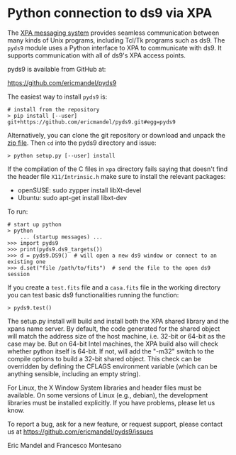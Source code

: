 # Python connection to ds9 via XPA

The [XPA messaging system](https://github.com/ericmandel/xpa) provides 
seamless communication between many kinds of Unix programs, including Tcl/Tk
programs such as ds9. The ``pyds9`` module uses a Python interface to XPA to 
communicate with ds9. It supports communication with all of ds9's XPA access
points.

pyds9 is available from GitHub at:

https://github.com/ericmandel/pyds9


The easiest way to install ``pyds9`` is:

    # install from the repository
    > pip install [--user] git+https://github.com/ericmandel/pyds9.git#egg=pyds9

Alternatively, you can clone the git repository or download and unpack the [zip
file](https://github.com/ericmandel/pyds9/archive/master.zip). Then ``cd`` into
the pyds9 directory and issue:

    > python setup.py [--user] install


If the compilation of the C files in ``xpa`` directory fails saying that doesn't
find the header file ``X11/Intrinsic.h`` make sure to install the relevant
packages:

* openSUSE: sudo zypper install libXt-devel
* Ubuntu: sudo apt-get install libxt-dev

To run:

    # start up python
    > python
        ... (startup messages) ...
    >>> import pyds9
    >>> print(pyds9.ds9_targets())
    >>> d = pyds9.DS9()  # will open a new ds9 window or connect to an existing one
    >>> d.set("file /path/to/fits")  # send the file to the open ds9 session

If you create a ``test.fits`` file and a ``casa.fits`` file in the working
directory you can test basic ds9 functionalities running the function:

    > pyds9.test()


The setup.py install will build and install both the XPA shared library and 
the xpans name server. By default, the code generated for the shared object
will match the address size of the host machine, i.e. 32-bit or 64-bit
as the case may be. But on 64-bit Intel machines, the XPA build also will check
whether python itself is 64-bit. If not, will add the "-m32" switch to the
compile options to build a 32-bit shared object. This check can be overridden
by defining the CFLAGS environment variable (which can be anything sensible,
including an empty string).

For Linux, the X Window System libraries and header files must be available.
On some versions of Linux (e.g., debian), the development libraries must be
installed explicitly. If you have problems, please let us know.

To report a bug, ask for a new feature, or request support, please contact us at
https://github.com/ericmandel/pyds9/issues


Eric Mandel and Francesco Montesano
